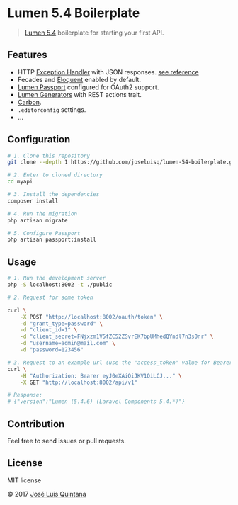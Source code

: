 # Lumen 5.4 Boilerplate

> [Lumen 5.4](http://lumen.laravel.com/docs) boilerplate for starting your first API.

## Features

- HTTP [Exception Handler](https://lumen.laravel.com/docs/5.4/errors) with JSON responses. [see reference](https://gist.github.com/joseluisq/bea6220cca5e1441d550b27409283497)
- Fecades and [Eloquent](https://laravel.com/docs/5.4/eloquent) enabled by default.
- [Lumen Passport](https://github.com/dusterio/lumen-passport) configured for OAuth2 support.
- [Lumen Generators](https://github.com/webNeat/lumen-generators) with REST actions trait.
- [Carbon](https://github.com/briannesbitt/Carbon).
- `.editorconfig` settings.
- ...

## Configuration

```sh
# 1. Clone this repository
git clone --depth 1 https://github.com/joseluisq/lumen-54-boilerplate.git myapi

# 2. Enter to cloned directory
cd myapi

# 3. Install the dependencies
composer install

# 4. Run the migration
php artisan migrate

# 5. Configure Passport
php artisan passport:install
```

## Usage

```sh
# 1. Run the development server
php -S localhost:8002 -t ./public

# 2. Request for some token

curl \
    -X POST "http://localhost:8002/oauth/token" \
    -d "grant_type=password" \
    -d "client_id=1" \
    -d "client_secret=FNjxzm1V5fZC52ZSvrEK7bpUMhedQYndl7n3s0nr" \
    -d "username=admin@mail.com" \
    -d "password=123456"

# 3. Request to an example url (use the "access_token" value for Bearer)
curl \
    -H "Authorization: Bearer eyJ0eXAiOiJKV1QiLCJ..." \
    -X GET "http://localhost:8002/api/v1"

# Response:
# {"version":"Lumen (5.4.6) (Laravel Components 5.4.*)"}
```

## Contribution
Feel free to send issues or pull requests.

## License
MIT license

© 2017 [José Luis Quintana](https://git.io/joseluisq)
